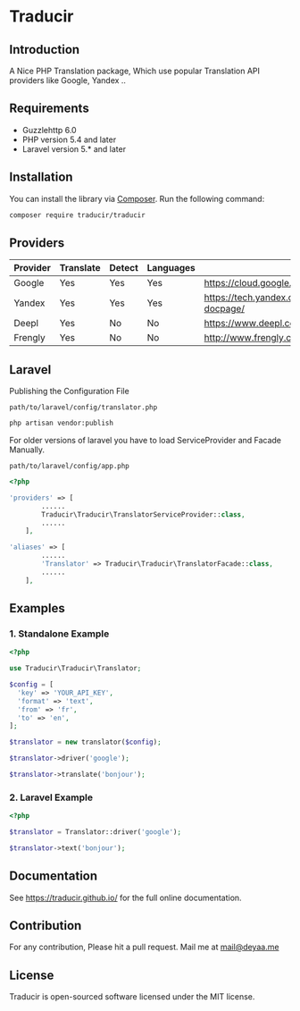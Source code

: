 
# Traducir

## Introduction
A Nice PHP Translation package, Which use popular Translation API providers like Google, Yandex ..

## Requirements
- Guzzlehttp 6.0
- PHP version 5.4 and later
- Laravel version 5.* and later

## Installation
You can install the library via [Composer](http://getcomposer.org/). Run the following command:

```bash
composer require traducir/traducir
```

## Providers

Provider  | Translate  | Detect  | Languages  |  Documentations
--|---|---|---|--
Google  |  Yes | Yes  | Yes  |  https://cloud.google.com/translate/docs/
Yandex  | Yes  | Yes  | Yes  |  https://tech.yandex.com/translate/doc/dg/concepts/About-docpage/
Deepl  | Yes  | No  | No  |  https://www.deepl.com/api.html
Frengly  | Yes  | No  | No  |  http://www.frengly.com/api


## Laravel
Publishing the Configuration File

`path/to/laravel/config/translator.php`

```bash
php artisan vendor:publish
```

For older versions of laravel you have to load ServiceProvider and Facade Manually.

`path/to/laravel/config/app.php`

```php
<?php

'providers' => [
        ......
        Traducir\Traducir\TranslatorServiceProvider::class,
        ......
    ],

'aliases' => [
        ......
        'Translator' => Traducir\Traducir\TranslatorFacade::class,
        ......
    ],
```

## Examples

### 1. Standalone Example

```php
<?php

use Traducir\Traducir\Translator;

$config = [
  'key' => 'YOUR_API_KEY',
  'format' => 'text',
  'from' => 'fr',
  'to' => 'en',
];

$translator = new translator($config);

$translator->driver('google');

$translator->translate('bonjour');
```

### 2. Laravel Example

```php
<?php

$translator = Translator::driver('google');

$translator->text('bonjour');
```

## Documentation
See https://traducir.github.io/ for the full online documentation.

## Contribution
For any contribution, Please hit a pull request.
Mail me at mail@deyaa.me    


## License

Traducir is open-sourced software licensed under the MIT license.
